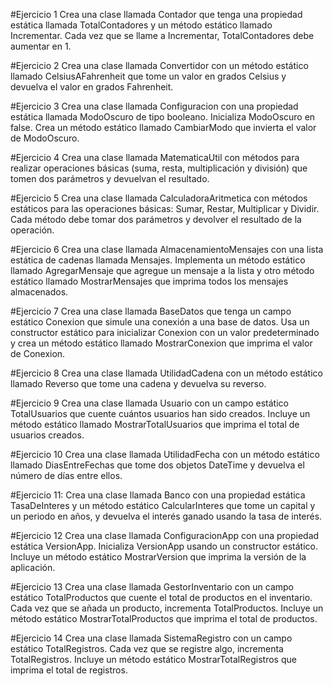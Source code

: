 #Ejercicio 1 
Crea una clase llamada Contador que tenga una propiedad estática llamada TotalContadores y un 
método estático llamado Incrementar. Cada vez que se llame a Incrementar, TotalContadores debe 
aumentar en 1. 

#Ejercicio 2 
Crea una clase llamada Convertidor con un método estático llamado CelsiusAFahrenheit que tome 
un valor en grados Celsius y devuelva el valor en grados Fahrenheit. 

#Ejercicio 3 
Crea  una  clase  llamada  Configuracion  con  una  propiedad  estática  llamada  ModoOscuro  de  tipo 
booleano.  Inicializa  ModoOscuro  en  false.  Crea  un  método  estático  llamado  CambiarModo  que 
invierta el valor de ModoOscuro. 

#Ejercicio 4 
Crea una clase llamada MatematicaUtil con métodos para realizar operaciones básicas (suma, resta, 
multiplicación y división) que tomen dos parámetros y devuelvan el resultado. 

#Ejercicio 5 
Crea una clase llamada CalculadoraAritmetica con métodos estáticos para las operaciones básicas: 
Sumar,  Restar,  Multiplicar  y  Dividir.  Cada  método  debe  tomar  dos  parámetros  y  devolver  el 
resultado de la operación. 

#Ejercicio 6 
Crea  una  clase  llamada  AlmacenamientoMensajes  con  una  lista  estática  de  cadenas  llamada 
Mensajes. Implementa un método estático llamado AgregarMensaje que agregue un mensaje a la 
lista y otro método estático llamado MostrarMensajes que imprima todos los mensajes 
almacenados. 

#Ejercicio 7 
Crea una clase llamada BaseDatos que tenga un campo estático Conexion que simule una conexión 
a una base de datos. Usa un constructor estático para inicializar Conexion con un valor 
predeterminado  y  crea  un  método  estático  llamado  MostrarConexion  que  imprima  el  valor  de 
Conexion. 

#Ejercicio 8 
Crea  una  clase  llamada  UtilidadCadena  con  un  método  estático  llamado  Reverso  que  tome  una 
cadena y devuelva su reverso. 

#Ejercicio 9 
Crea una clase llamada Usuario con un campo estático TotalUsuarios que cuente cuántos usuarios 
han sido creados. Incluye un método estático llamado MostrarTotalUsuarios que imprima el total 
de usuarios creados. 

#Ejercicio 10 
Crea una clase llamada UtilidadFecha con un método estático llamado DiasEntreFechas que tome 
dos objetos DateTime y devuelva el número de días entre ellos. 

#Ejercicio 11: 
Crea  una  clase  llamada  Banco  con  una  propiedad  estática  TasaDeInteres  y  un  método  estático 
CalcularInteres que tome un capital y un periodo en años, y devuelva el interés ganado usando la 
tasa de interés. 

#Ejercicio 12 
Crea una clase llamada ConfiguracionApp con una propiedad estática VersionApp. Inicializa 
VersionApp  usando  un  constructor  estático.  Incluye  un  método  estático  MostrarVersion  que 
imprima la versión de la aplicación. 

#Ejercicio 13 
Crea una clase llamada GestorInventario con un campo estático TotalProductos que cuente el total 
de  productos  en  el  inventario.  Cada  vez  que  se  añada  un  producto,  incrementa  TotalProductos. 
Incluye un método estático MostrarTotalProductos que imprima el total de productos. 

#Ejercicio 14 
Crea  una  clase  llamada  SistemaRegistro  con  un  campo  estático  TotalRegistros.  Cada  vez  que  se 
registre  algo,  incrementa  TotalRegistros.  Incluye  un  método  estático  MostrarTotalRegistros  que 
imprima el total de registros.